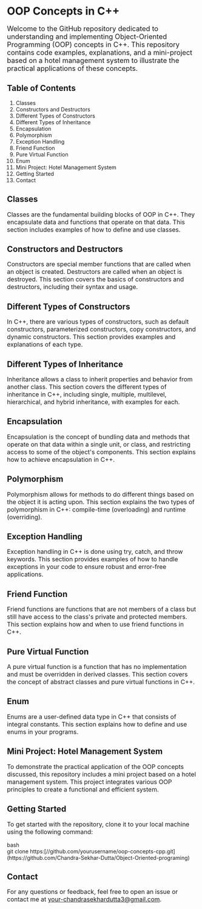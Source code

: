 <h1>OOP Concepts in C++</h1>
<p style="font-size: 18px;">Welcome to the GitHub repository dedicated to understanding and implementing Object-Oriented Programming (OOP) concepts in C++. This repository contains code examples, explanations, and a mini-project based on a hotel management system to illustrate the practical applications of these concepts.</p>
<h2>Table of Contents</h2>
<ol>
<li>Classes</li>
<li>Constructors and Destructors</li>
<li>Different Types of Constructors</li>
<li>Different Types of Inheritance</li>
<li>Encapsulation</li>
<li>Polymorphism</li>
<li>Exception Handling</li>
<li>  Friend Function</li>
<li>  Pure Virtual Function</li>
<li>Enum</li>
<li>Mini Project: Hotel Management System</li>
<li>Getting Started</li>
<li>Contact</li>
</ol>

<h2>Classes</h2>
<p style="font-size: 16px;">Classes are the fundamental building blocks of OOP in C++. They encapsulate data and functions that operate on that data. This section includes examples of how to define and use classes.</p>
<h2>Constructors and Destructors</h2>
<p style="font-size: 16px;">Constructors are special member functions that are called when an object is created. Destructors are called when an object is destroyed. This section covers the basics of constructors and destructors, including their syntax and usage.</p>
<h2>Different Types of Constructors</h2>
<p style="font-size: 16px;">In C++, there are various types of constructors, such as default constructors, parameterized constructors, copy constructors, and dynamic constructors. This section provides examples and explanations of each type.</p>
<h2>Different Types of Inheritance</h2>
<p style="font-size: 16px;">Inheritance allows a class to inherit properties and behavior from another class. This section covers the different types of inheritance in C++, including single, multiple, multilevel, hierarchical, and hybrid inheritance, with examples for each.</p>
<h2>Encapsulation</h2>
<p style="font-size: 16px;">Encapsulation is the concept of bundling data and methods that operate on that data within a single unit, or class, and restricting access to some of the object's components. This section explains how to achieve encapsulation in C++.</p>
<h2>Polymorphism</h2>
<p style="font-size: 16px;">Polymorphism allows for methods to do different things based on the object it is acting upon. This section explains the two types of polymorphism in C++: compile-time (overloading) and runtime (overriding).</p>
<h2>Exception Handling</h2>
<p style="font-size: 16px;">Exception handling in C++ is done using try, catch, and throw keywords. This section provides examples of how to handle exceptions in your code to ensure robust and error-free applications.</p>
<h2>Friend Function</h2>
<p style="font-size: 16px;">Friend functions are functions that are not members of a class but still have access to the class's private and protected members. This section explains how and when to use friend functions in C++.</p>
<h2>Pure Virtual Function</h2>
<p style="font-size: 16px;">A pure virtual function is a function that has no implementation and must be overridden in derived classes. This section covers the concept of abstract classes and pure virtual functions in C++.</p>
<h2>Enum</h2>
<p style="font-size: 16px;">Enums are a user-defined data type in C++ that consists of integral constants. This section explains how to define and use enums in your programs.</p>
<h2>Mini Project: Hotel Management System</h2>
<p style="font-size: 16px;">To demonstrate the practical application of the OOP concepts discussed, this repository includes a mini project based on a hotel management system. This project integrates various OOP principles to create a functional and efficient system.</p>
<h2>Getting Started</h2>
<p style="font-size: 16px;">To get started with the repository, clone it to your local machine using the following command:</p>
bash<BR>
git clone https:[//github.com/yourusername/oop-concepts-cpp.git](https://github.com/Chandra-Sekhar-Dutta/Object-Oriented-programing)
<h2>Contact</h2>
<p style="font-size: 16px;">For any questions or feedback, feel free to open an issue or contact me at <a href="mailto:-chandrasekhardutta3@gmail.com">your-chandrasekhardutta3@gmail.com</a>.</p>
